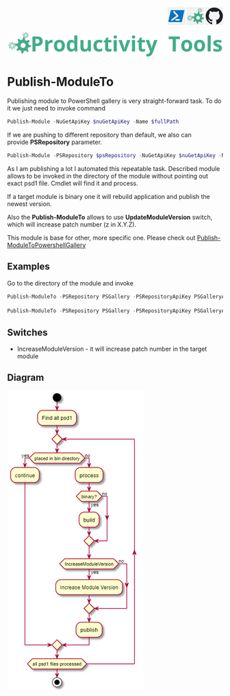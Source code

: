<!--Category:Powershell--> 
 <p align="right">
    <a href="https://www.powershellgallery.com/packages/ProductivityTools.PSPublishModuleTo/"><img src="Images/Header/Powershell_border_40px.png" /></a>
    <a href="http://productivitytools.tech/publish-moduleto/"><img src="Images/Header/ProductivityTools_green_40px_2.png" /><a> 
    <a href="https://github.com/pwujczyk/ProductivityTools.PSPublishModuleTo"><img src="Images/Header/Github_border_40px.png" /></a>
</p>
<p align="center">
    <a href="http://productivitytools.tech/">
        <img src="Images/Header/LogoTitle_green_500px.png" />
    </a>
</p>

# Publish-ModuleTo


Publishing module to PowerShell gallery is very straight-forward task. To do it we just need to invoke command

```powershell
Publish-Module -NuGetApiKey $nuGetApiKey -Name $fullPath
```

If we are pushing to different repository than default, we also can provide **PSRepository** parameter.

```powershell
Publish-Module -PSRepository $psRepository -NuGetApiKey $nuGetApiKey -Name $fullPath
```

As I am publishing a lot I automated this repeatable task. Described module allows to be invoked in the directory of the module without pointing out exact psd1 file. Cmdlet will find it and process.

If a target module is binary one it will rebuild application and publish the newest version.

Also the **Publish-ModuleTo** allows to use **UpdateModuleVersion** switch, which will increase patch number (z in  X.Y.Z).

This module is base for other, more specific one. Please check out [Publish-ModuleToPowershellGallery](http://productivitytools.tech/publish-moduletopowershellgallery/)

## Examples 

Go to the directory of the module and invoke
```powershell
Publish-ModuleTo -PSRepository PSGallery -PSRepositoryApiKey PSGalleryApiKey -Verbose

Publish-ModuleTo -PSRepository PSGallery -PSRepositoryApiKey PSGalleryApiKey -Verbose -IncreaseModuleVersion
```

## Switches
- IncreaseModuleVersion - it will increase patch number in the target module

## Diagram
![](Images/Diagram.png)
